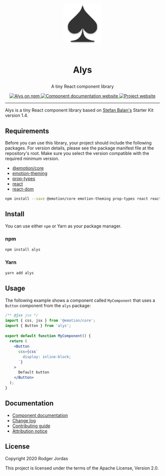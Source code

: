 <h1 align="center">

<br>

<img src="./.github/banner.png" alt="Alys" width="128">

<br>
<br>

Alys

</h1>

<p align="center">A tiny React component library</p>

<p align="center">
  <a href="https://www.npmjs.com/package/alys">
    <img src="https://img.shields.io/npm/v/alys.svg" alt="Alys on npm">
  </a>

  <a href="https://alys.surge.sh">
    <img src="https://img.shields.io/badge/storybook-https://alys.surge.sh-ff69b4" alt="Component documentation website">
  </a>

  <a href="https://alys.js.org">
    <img src="https://img.shields.io/badge/website-https://alys.js.org-blue.svg" alt="Project website">
  </a>
</p>

<hr />

Alys is a tiny React component library based on [Stefan Balan's](https://bstefan.com/)
Starter Kit version 1.4.

## Requirements

Before you can use this library, your project should include the following packages. For version
details, please see the package manifest file at the repository's root. Make sure you select the
version compatible with the required minimum version.

- [@emotion/core](https://www.npmjs.com/package/@emotion/core)
- [emotion-theming](https://www.npmjs.com/package/emotion-theming)
- [prop-types](https://www.npmjs.com/package/prop-types)
- [react](https://www.npmjs.com/package/react)
- [react-dom](https://www.npmjs.com/package/react-dom)

```bash
npm install --save @emotion/core emotion-theming prop-types react react-dom
```

## Install

You can use either `npm` or Yarn as your package manager.

### npm

```bash
npm install alys
```

### Yarn

```bash
yarn add alys
```

## Usage

The following example shows a component called `MyComponent` that uses a `Button` component from
the `alys` package:

```jsx
/** @jsx jsx */
import { css, jsx } from '@emotion/core';
import { Button } from 'alys';

export default function MyComponent() {
  return (
    <Button
      css={css`
        display: inline-block;
      `}
    >
      Default button
    </Button>
  );
}
```

## Documentation

- [Component documentation](https://alys.surge.sh)
- [Change log](https://github.com/rmjordas/alys/blob/master/CHANGELOG.md)
- [Contributing guide](https://github.com/rmjordas/alys/blob/master/.github/CONTRIBUTING.md)
- [Attribution notice](https://github.com/rmjordas/alys/blob/master/NOTICE)

## License

Copyright 2020 Rodger Jordas

This project is licensed under the terms of the Apache License, Version 2.0.
